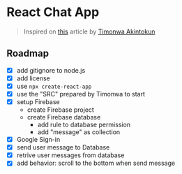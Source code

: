 # React Chat App

> Inspired on [this][1] article by [Timonwa Akintokun][2]

## Roadmap

- [X] add gitignore to node.js
- [X] add license
- [X] use `npx create-react-app`
- [X] use the "SRC" prepared by Timonwa to start
- [X] setup Firebase
  - create Firebase project
  - create Firebase database
    - add rule to database permission
    - add "message" as collection
- [X] Google Sign-in
- [X] send user message to Database
- [X] retrive user messages from database
- [X] add behavior: scroll to the bottom when send message

[1]: https://www.freecodecamp.org/news/building-a-real-time-chat-app-with-reactjs-and-firebase/
[2]: https://github.com/Timonwa
